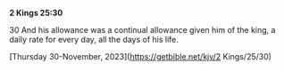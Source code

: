 **2 Kings 25:30**

30 And his allowance was a continual allowance given him of the king, a daily rate for every day, all the days of his life.  

[Thursday 30-November, 2023](https://getbible.net/kjv/2 Kings/25/30)
